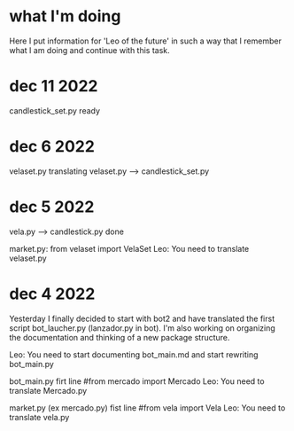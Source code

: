 # what I'm doing

Here I put information for 'Leo of the future' in such a way that I remember what I am doing and continue with this task.


# dec 11 2022
candlestick_set.py ready

# dec 6 2022
velaset.py translating velaset.py --> candlestick_set.py


# dec 5 2022
vela.py --> candlestick.py done

market.py: from velaset import VelaSet
Leo: You need to translate velaset.py

# dec 4 2022

Yesterday I finally decided to start with bot2 and have translated the first script bot_laucher.py (lanzador.py in bot).
I'm also working on organizing the documentation and thinking of a new package structure.

Leo: You need to start documenting bot_main.md and start rewriting bot_main.py

bot_main.py firt line #from mercado import Mercado
Leo: You need to translate Mercado.py

market.py (ex mercado.py) fist line #from vela import Vela
Leo: You need to translate vela.py
